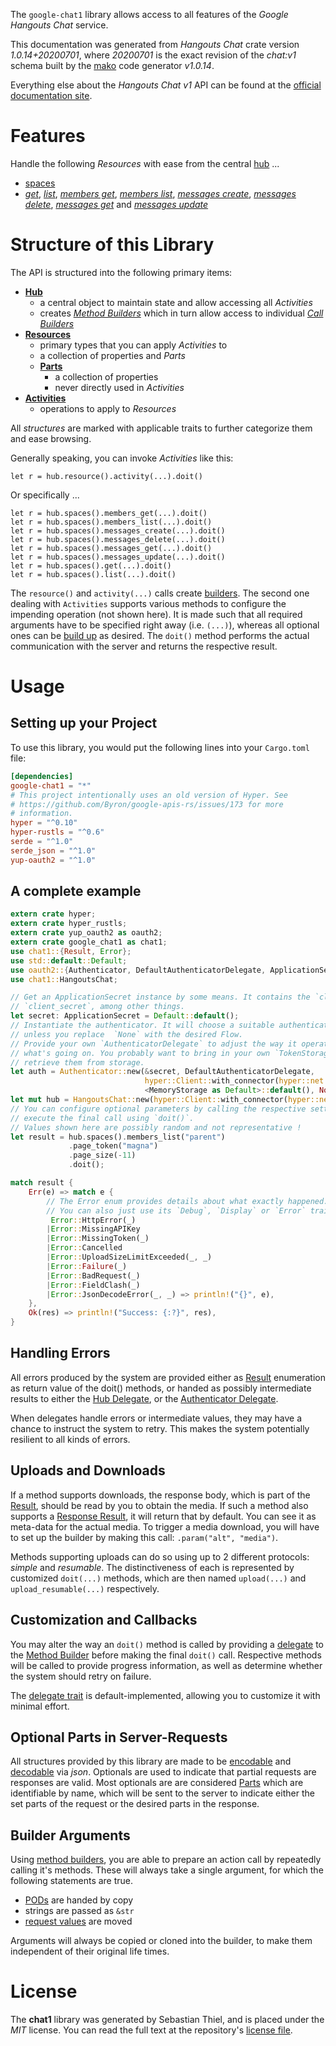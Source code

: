<!---
DO NOT EDIT !
This file was generated automatically from 'src/mako/api/README.md.mako'
DO NOT EDIT !
-->
The `google-chat1` library allows access to all features of the *Google Hangouts Chat* service.

This documentation was generated from *Hangouts Chat* crate version *1.0.14+20200701*, where *20200701* is the exact revision of the *chat:v1* schema built by the [mako](http://www.makotemplates.org/) code generator *v1.0.14*.

Everything else about the *Hangouts Chat* *v1* API can be found at the
[official documentation site](https://developers.google.com/hangouts/chat).
# Features

Handle the following *Resources* with ease from the central [hub](https://docs.rs/google-chat1/1.0.14+20200701/google_chat1/HangoutsChat) ... 

* [spaces](https://docs.rs/google-chat1/1.0.14+20200701/google_chat1/api::Space)
 * [*get*](https://docs.rs/google-chat1/1.0.14+20200701/google_chat1/api::SpaceGetCall), [*list*](https://docs.rs/google-chat1/1.0.14+20200701/google_chat1/api::SpaceListCall), [*members get*](https://docs.rs/google-chat1/1.0.14+20200701/google_chat1/api::SpaceMemberGetCall), [*members list*](https://docs.rs/google-chat1/1.0.14+20200701/google_chat1/api::SpaceMemberListCall), [*messages create*](https://docs.rs/google-chat1/1.0.14+20200701/google_chat1/api::SpaceMessageCreateCall), [*messages delete*](https://docs.rs/google-chat1/1.0.14+20200701/google_chat1/api::SpaceMessageDeleteCall), [*messages get*](https://docs.rs/google-chat1/1.0.14+20200701/google_chat1/api::SpaceMessageGetCall) and [*messages update*](https://docs.rs/google-chat1/1.0.14+20200701/google_chat1/api::SpaceMessageUpdateCall)




# Structure of this Library

The API is structured into the following primary items:

* **[Hub](https://docs.rs/google-chat1/1.0.14+20200701/google_chat1/HangoutsChat)**
    * a central object to maintain state and allow accessing all *Activities*
    * creates [*Method Builders*](https://docs.rs/google-chat1/1.0.14+20200701/google_chat1/client::MethodsBuilder) which in turn
      allow access to individual [*Call Builders*](https://docs.rs/google-chat1/1.0.14+20200701/google_chat1/client::CallBuilder)
* **[Resources](https://docs.rs/google-chat1/1.0.14+20200701/google_chat1/client::Resource)**
    * primary types that you can apply *Activities* to
    * a collection of properties and *Parts*
    * **[Parts](https://docs.rs/google-chat1/1.0.14+20200701/google_chat1/client::Part)**
        * a collection of properties
        * never directly used in *Activities*
* **[Activities](https://docs.rs/google-chat1/1.0.14+20200701/google_chat1/client::CallBuilder)**
    * operations to apply to *Resources*

All *structures* are marked with applicable traits to further categorize them and ease browsing.

Generally speaking, you can invoke *Activities* like this:

```Rust,ignore
let r = hub.resource().activity(...).doit()
```

Or specifically ...

```ignore
let r = hub.spaces().members_get(...).doit()
let r = hub.spaces().members_list(...).doit()
let r = hub.spaces().messages_create(...).doit()
let r = hub.spaces().messages_delete(...).doit()
let r = hub.spaces().messages_get(...).doit()
let r = hub.spaces().messages_update(...).doit()
let r = hub.spaces().get(...).doit()
let r = hub.spaces().list(...).doit()
```

The `resource()` and `activity(...)` calls create [builders][builder-pattern]. The second one dealing with `Activities` 
supports various methods to configure the impending operation (not shown here). It is made such that all required arguments have to be 
specified right away (i.e. `(...)`), whereas all optional ones can be [build up][builder-pattern] as desired.
The `doit()` method performs the actual communication with the server and returns the respective result.

# Usage

## Setting up your Project

To use this library, you would put the following lines into your `Cargo.toml` file:

```toml
[dependencies]
google-chat1 = "*"
# This project intentionally uses an old version of Hyper. See
# https://github.com/Byron/google-apis-rs/issues/173 for more
# information.
hyper = "^0.10"
hyper-rustls = "^0.6"
serde = "^1.0"
serde_json = "^1.0"
yup-oauth2 = "^1.0"
```

## A complete example

```Rust
extern crate hyper;
extern crate hyper_rustls;
extern crate yup_oauth2 as oauth2;
extern crate google_chat1 as chat1;
use chat1::{Result, Error};
use std::default::Default;
use oauth2::{Authenticator, DefaultAuthenticatorDelegate, ApplicationSecret, MemoryStorage};
use chat1::HangoutsChat;

// Get an ApplicationSecret instance by some means. It contains the `client_id` and 
// `client_secret`, among other things.
let secret: ApplicationSecret = Default::default();
// Instantiate the authenticator. It will choose a suitable authentication flow for you, 
// unless you replace  `None` with the desired Flow.
// Provide your own `AuthenticatorDelegate` to adjust the way it operates and get feedback about 
// what's going on. You probably want to bring in your own `TokenStorage` to persist tokens and
// retrieve them from storage.
let auth = Authenticator::new(&secret, DefaultAuthenticatorDelegate,
                              hyper::Client::with_connector(hyper::net::HttpsConnector::new(hyper_rustls::TlsClient::new())),
                              <MemoryStorage as Default>::default(), None);
let mut hub = HangoutsChat::new(hyper::Client::with_connector(hyper::net::HttpsConnector::new(hyper_rustls::TlsClient::new())), auth);
// You can configure optional parameters by calling the respective setters at will, and
// execute the final call using `doit()`.
// Values shown here are possibly random and not representative !
let result = hub.spaces().members_list("parent")
             .page_token("magna")
             .page_size(-11)
             .doit();

match result {
    Err(e) => match e {
        // The Error enum provides details about what exactly happened.
        // You can also just use its `Debug`, `Display` or `Error` traits
         Error::HttpError(_)
        |Error::MissingAPIKey
        |Error::MissingToken(_)
        |Error::Cancelled
        |Error::UploadSizeLimitExceeded(_, _)
        |Error::Failure(_)
        |Error::BadRequest(_)
        |Error::FieldClash(_)
        |Error::JsonDecodeError(_, _) => println!("{}", e),
    },
    Ok(res) => println!("Success: {:?}", res),
}

```
## Handling Errors

All errors produced by the system are provided either as [Result](https://docs.rs/google-chat1/1.0.14+20200701/google_chat1/client::Result) enumeration as return value of
the doit() methods, or handed as possibly intermediate results to either the 
[Hub Delegate](https://docs.rs/google-chat1/1.0.14+20200701/google_chat1/client::Delegate), or the [Authenticator Delegate](https://docs.rs/yup-oauth2/*/yup_oauth2/trait.AuthenticatorDelegate.html).

When delegates handle errors or intermediate values, they may have a chance to instruct the system to retry. This 
makes the system potentially resilient to all kinds of errors.

## Uploads and Downloads
If a method supports downloads, the response body, which is part of the [Result](https://docs.rs/google-chat1/1.0.14+20200701/google_chat1/client::Result), should be
read by you to obtain the media.
If such a method also supports a [Response Result](https://docs.rs/google-chat1/1.0.14+20200701/google_chat1/client::ResponseResult), it will return that by default.
You can see it as meta-data for the actual media. To trigger a media download, you will have to set up the builder by making
this call: `.param("alt", "media")`.

Methods supporting uploads can do so using up to 2 different protocols: 
*simple* and *resumable*. The distinctiveness of each is represented by customized 
`doit(...)` methods, which are then named `upload(...)` and `upload_resumable(...)` respectively.

## Customization and Callbacks

You may alter the way an `doit()` method is called by providing a [delegate](https://docs.rs/google-chat1/1.0.14+20200701/google_chat1/client::Delegate) to the 
[Method Builder](https://docs.rs/google-chat1/1.0.14+20200701/google_chat1/client::CallBuilder) before making the final `doit()` call. 
Respective methods will be called to provide progress information, as well as determine whether the system should 
retry on failure.

The [delegate trait](https://docs.rs/google-chat1/1.0.14+20200701/google_chat1/client::Delegate) is default-implemented, allowing you to customize it with minimal effort.

## Optional Parts in Server-Requests

All structures provided by this library are made to be [encodable](https://docs.rs/google-chat1/1.0.14+20200701/google_chat1/client::RequestValue) and 
[decodable](https://docs.rs/google-chat1/1.0.14+20200701/google_chat1/client::ResponseResult) via *json*. Optionals are used to indicate that partial requests are responses 
are valid.
Most optionals are are considered [Parts](https://docs.rs/google-chat1/1.0.14+20200701/google_chat1/client::Part) which are identifiable by name, which will be sent to 
the server to indicate either the set parts of the request or the desired parts in the response.

## Builder Arguments

Using [method builders](https://docs.rs/google-chat1/1.0.14+20200701/google_chat1/client::CallBuilder), you are able to prepare an action call by repeatedly calling it's methods.
These will always take a single argument, for which the following statements are true.

* [PODs][wiki-pod] are handed by copy
* strings are passed as `&str`
* [request values](https://docs.rs/google-chat1/1.0.14+20200701/google_chat1/client::RequestValue) are moved

Arguments will always be copied or cloned into the builder, to make them independent of their original life times.

[wiki-pod]: http://en.wikipedia.org/wiki/Plain_old_data_structure
[builder-pattern]: http://en.wikipedia.org/wiki/Builder_pattern
[google-go-api]: https://github.com/google/google-api-go-client

# License
The **chat1** library was generated by Sebastian Thiel, and is placed 
under the *MIT* license.
You can read the full text at the repository's [license file][repo-license].

[repo-license]: https://github.com/Byron/google-apis-rsblob/master/LICENSE.md
